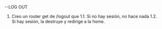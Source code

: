 --LOG OUT

1. Creo un router get de /logout que
   1.1. Si no hay sesión, no hace nada
   1.2. Si hay sesión, la destruye y redirige a la home.
